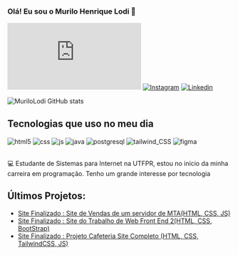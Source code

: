 ### Olá! Eu sou o Murilo Henrique Lodi 👋

[![Portfólio](https://img.shields.io/website?label=Portfólio&style=for-the-badge&url=https://sujeitoprogramador.com)](https://murilolodi.github.io/PORTFOLIO/)
[![Instagram](https://img.shields.io/badge/Instagram-E4405F?style=for-the-badge&logo=instagram&logoColor=white)](https://www.instagram.com/murilorkk/)
[![Linkedin](https://img.shields.io/badge/LinkedIn-0077B5?style=for-the-badge&logo=linkedin&logoColor=white)](https://br.linkedin.com/in/murilo-henrique-lodi-0040a1268)

![MuriloLodi GitHub stats](https://github-readme-stats.vercel.app/api?username=MuriloLodi&show_icons=true&theme=dracula)

## Tecnologias que uso no meu dia

<div style="display: inline_block">
  <img align="center" alt="html5" src="https://img.shields.io/badge/HTML5-E34F26?style=for-the-badge&logo=html5&logoColor=white" />
  <img align="center" alt="css" src="https://img.shields.io/badge/CSS3-1572B6?style=for-the-badge&logo=css3&logoColor=white" />
  <img align="center" alt="js" src="https://img.shields.io/badge/JavaScript-F7DF1E?style=for-the-badge&logo=javascript&logoColor=black" />
  <img align="center" alt="java" src="https://img.shields.io/badge/Java-ED8B00?style=for-the-badge&logo=openjdk&logoColor=white" />
  <img align="center" alt="postgresql" src="https://img.shields.io/badge/PostgreSQL-316192?style=for-the-badge&logo=postgresql&logoColor=white" />
  <img align="center" alt="tailwind_CSS" src="https://img.shields.io/badge/Tailwind_CSS-38B2AC?style=for-the-badge&logo=tailwind-css&logoColor=white" />
  <img align="center" alt="figma" src="https://img.shields.io/badge/Figma-F24E1E?style=for-the-badge&logo=figma&logoColor=white" />
  
</div><br/>


💻 Estudante de Sistemas para Internet na UTFPR, estou no início da minha carreira em programação. Tenho um grande interesse por tecnologia

## Últimos Projetos:

- [Site Finalizado : Site de Vendas de um servidor de MTA(HTML, CSS, JS)](https://murilolodi.github.io/Site-MTA/)<br/>
- [Site Finalizado : Site do Trabalho de Web Front End 2(HTML, CSS, BootStrap)](https://murilolodi.github.io/trabalho-front2/)<br/>
- [Site Finalizado : Projeto Cafeteria Site Completo (HTML, CSS, TailwindCSS, JS)](https://lodiscafeteria.netlify.app/)<br/>
